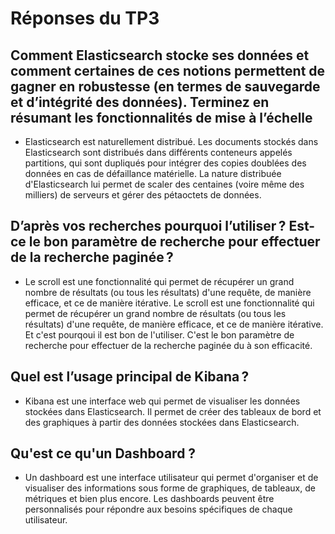 # Réponses du TP3

## Comment Elasticsearch stocke ses données et comment certaines de ces notions permettent de gagner en robustesse (en termes de sauvegarde et d’intégrité des données). Terminez en résumant les fonctionnalités de mise à l’échelle

- Elasticsearch est naturellement distribué. Les documents stockés dans Elasticsearch sont distribués dans différents conteneurs appelés partitions, qui sont dupliqués pour intégrer des copies doublées des données en cas de défaillance matérielle. La nature distribuée d'Elasticsearch lui permet de scaler des centaines (voire même des milliers) de serveurs et gérer des pétaoctets de données.

## D’après vos recherches pourquoi l’utiliser ? Est-ce le bon paramètre de recherche pour effectuer de la recherche paginée ?

- Le scroll est une fonctionnalité qui permet de récupérer un grand nombre de résultats (ou tous les résultats) d'une requête, de manière efficace, et ce de manière itérative. Le scroll est une fonctionnalité qui permet de récupérer un grand nombre de résultats (ou tous les résultats) d'une requête, de manière efficace, et ce de manière itérative. Et c'est pourqoui il est bon de l'utiliser. C'est le bon paramètre de recherche pour effectuer de la recherche paginée du à son efficacité.

## Quel est l’usage principal de Kibana ?

- Kibana est une interface web qui permet de visualiser les données stockées dans Elasticsearch. Il permet de créer des tableaux de bord et des graphiques à partir des données stockées dans Elasticsearch.

## Qu'est ce qu'un Dashboard ?

- Un dashboard est une interface utilisateur qui permet d'organiser et de visualiser des informations sous forme de graphiques, de tableaux, de métriques et bien plus encore. Les dashboards peuvent être personnalisés pour répondre aux besoins spécifiques de chaque utilisateur.